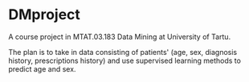 DMproject
=========

A course project in MTAT.03.183 Data Mining at University of Tartu.

The plan is to take in data consisting of patients' (age, sex, diagnosis history, prescriptions history) and use supervised learning methods to predict age and sex.

